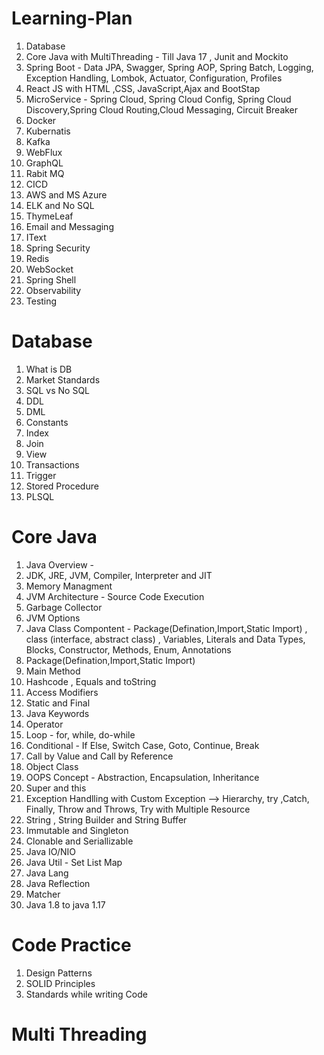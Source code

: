 # Learning-Plan

1. Database
2. Core Java with MultiThreading - Till Java 17 , Junit and Mockito
3. Spring Boot - Data JPA, Swagger, Spring AOP, Spring Batch, Logging, Exception Handling, Lombok, Actuator, Configuration, Profiles
4. React JS with HTML ,CSS, JavaScript,Ajax and BootStap
5. MicroService - Spring Cloud, Spring Cloud Config, Spring Cloud Discovery,Spring Cloud Routing,Cloud Messaging, Circuit Breaker
6. Docker
7. Kubernatis
8. Kafka
9. WebFlux
10. GraphQL
11. Rabit MQ
12. CICD
13. AWS and MS Azure
14. ELK and No SQL
15. ThymeLeaf
16. Email and Messaging
17. IText
18. Spring Security
19. Redis
20. WebSocket
21. Spring Shell
22. Observability
23. Testing

# Database
1. What is DB
2. Market Standards
3. SQL vs No SQL
4. DDL
5. DML
6. Constants
7. Index
8. Join
9. View
10. Transactions
11. Trigger
12. Stored Procedure
13. PLSQL

# Core Java

1. Java Overview - 
2. JDK, JRE, JVM, Compiler, Interpreter and JIT
3. Memory Managment
4. JVM Architecture - Source Code Execution
5. Garbage Collector
6. JVM Options
7. Java Class Compontent - Package(Defination,Import,Static Import) , class (interface, abstract class) , Variables, Literals and Data Types, Blocks, Constructor, Methods, Enum, Annotations
8. Package(Defination,Import,Static Import)
9. Main Method
10. Hashcode , Equals and toString
11. Access Modifiers
12. Static and Final
13. Java Keywords
14. Operator
15. Loop - for, while, do-while
16. Conditional - If Else, Switch Case, Goto, Continue, Break
17. Call by Value and Call by Reference
18. Object Class
19. OOPS Concept - Abstraction, Encapsulation, Inheritance
20. Super and this
21. Exception Handlling with Custom Exception --> Hierarchy, try ,Catch, Finally, Throw and Throws, Try with Multiple Resource
22. String , String Builder and String Buffer
23. Immutable and Singleton
24. Clonable and Seriallizable
25. Java IO/NIO
26. Java Util - Set List Map
27. Java Lang
28. Java Reflection
29. Matcher
30. Java 1.8 to java 1.17

# Code Practice 
1. Design Patterns
2. SOLID Principles
3. Standards while writing Code

# Multi Threading
